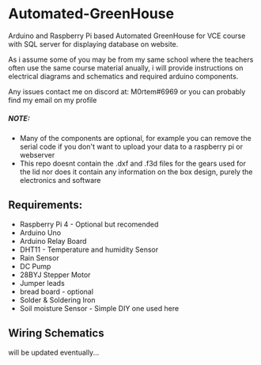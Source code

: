 # Automated-GreenHouse
Arduino and Raspberry Pi based Automated GreenHouse for VCE course with SQL server for displaying database on website.

As i assume some of you may be from my same school where the teachers often use the same course material anually, i will provide instructions on electrical diagrams and schematics and required arduino components.

Any issues contact me on discord at: M0rtem#6969 or you can probably find my email on my profile

##### NOTE:
* Many of the components are optional, for example you can remove the serial code if you don't want to upload your data to a raspberry pi or webserver
* This repo doesnt contain the .dxf and .f3d files for the gears used for the lid nor does it contain any information on the box design, purely the electronics and software

## Requirements:
* Raspberry Pi 4 - Optional but recomended
* Arduino Uno
* Arduino Relay Board
* DHT11 - Temperature and humidity Sensor
* Rain Sensor
* DC Pump
* 28BYJ Stepper Motor
* Jumper leads
* bread board - optional
* Solder & Soldering Iron
* Soil moisture Sensor - Simple DIY one used here

## Wiring Schematics

will be updated eventually...
